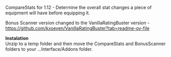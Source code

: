 CompareStats for 1.12 - Determine the overall stat changes a piece of equipment will have before equipping it.

Bonus Scanner version changed to the VanillaRatingBuster version -  
https://github.com/kxseven/VanillaRatingBuster?tab=readme-ov-file

****Instalation****  
Unzip to a temp folder and then move the CompareStats and BonusScanner folders to your ...Interface/Addons folder.

